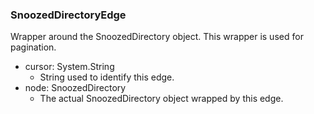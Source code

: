 ### SnoozedDirectoryEdge
Wrapper around the SnoozedDirectory object. This wrapper is used for pagination.

- cursor: System.String
  - String used to identify this edge.
- node: SnoozedDirectory
  - The actual SnoozedDirectory object wrapped by this edge.
